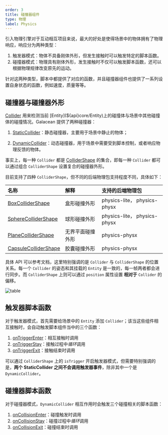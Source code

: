 ```yaml
---
order: 3
title: 碰撞器组件 
type: 物理
label: Physics
---
```


引入物理引擎对于互动相互项目来说，最大的好处是使得场景中的物体拥有了物理响应，响应分为两种类型：

1. 触发器模式：物体不具备刚体外形，但发生接触时可以触发特定的脚本函数。
2. 碰撞器模式：物理具有刚体外形，发生接触时不仅可以触发脚本函数，还可以根据物理规律改变原先的运动。

针对这两种类型，脚本中都提供了对应的函数，并且碰撞器组件也提供了一系列设置自身状态的函数，例如速度，质量等等。

## 碰撞器与碰撞器外形

[Collider](${api}core/Collider) 用来检测当前 [Entity](${api}core/Entity)上的碰撞体与场景中其他碰撞体的碰撞情况。Galacean 提供了两种碰撞器：

1. [StaticCollider](${api}core/StaticCollider)：静态碰撞器，主要用于场景中静止的物体；

<playground src="physx-collision-detection.ts"></playground>

2. [DynamicCollider](${api}core/DynamicCollider)：动态碰撞器，用于场景中需要受到脚本控制，或者响应物理反馈的物体。

<playground src="physx-compound.ts"></playground>

事实上，每一种 `Collider` 都是 [ColliderShape](${api}core/ColliderShape) 的集合，即每一种 `Collider` 都可以通过组合 `ColliderShape` 设置复合的碰撞器外形。

目前支持了四种 `ColliderShape`，但不同的后端物理包支持程度不同，具体如下：

| 名称 | 解释       | 支持的后端物理包                    |
| :--- |:---------|:----------------------------|
| [BoxColliderShape](${api}core/BoxColliderShape) | 盒形碰撞外形   | physics-lite， physics-physx |
| [SphereColliderShape](${api}core/SphereColliderShape) | 球形碰撞外形   | physics-lite， physics-physx |
| [PlaneColliderShape](${api}core/PlaneColliderShape) | 无界平面碰撞外形 | physics-physx               |
| [CapsuleColliderShape](${api}core/CapsuleColliderShape) | 胶囊碰撞外形   | physics-physx               |

具体 API 可以参考文档，这里特别强调的是 `Collider` 与 `ColliderShape` 的位置关系。每一个 `Collider` 的姿态和其挂载的 `Entity` 是一致的，每一帧两者都会进行同步。而 `ColliderShape`
上则可以通过 `position` 属性设置 **相对于** `Collider` 的偏移。

![table](https://mdn.alipayobjects.com/huamei_vvspai/afts/img/A*erlGRKk7dNMAAAAAAAAAAAAADsqFAQ/original)

## 触发器脚本函数

对于触发器模式，首先需要给场景中的 `Entity` 添加 `Collider`；该当这些组件相互接触时，会自动触发脚本组件当中的三个函数：

1. [onTriggerEnter](${docs}script-cn#ontriggerenter)：相互接触时调用
2. [onTriggerStay](${docs}script-cn#ontriggerstay)：接触过程中*循环*调用
3. [onTriggerExit](${docs}script-cn#ontriggerexit)：接触结束时调用

可以通过 `ColliderShape` 上的 `isTrigger` 开启触发器模式，但需要特别强调的是，**两个 StaticCollider 之间不会调用触发器事件**，除非其中一个是 `DynamicCollider`。

## 碰撞器脚本函数

对于碰撞器模式，`DynamicCollider` 相互作用时会触发三个碰撞相关的脚本函数：
1. [onCollisionEnter](${docs}script-cn#oncollisionenter)：碰撞触发时调用
2. [onCollisionStay](${docs}script-cn#oncollisionstay)：碰撞过程中*循环*调用
3. [onCollisionExit](${docs}script-cn#oncollisionexit)：碰撞结束时调用
